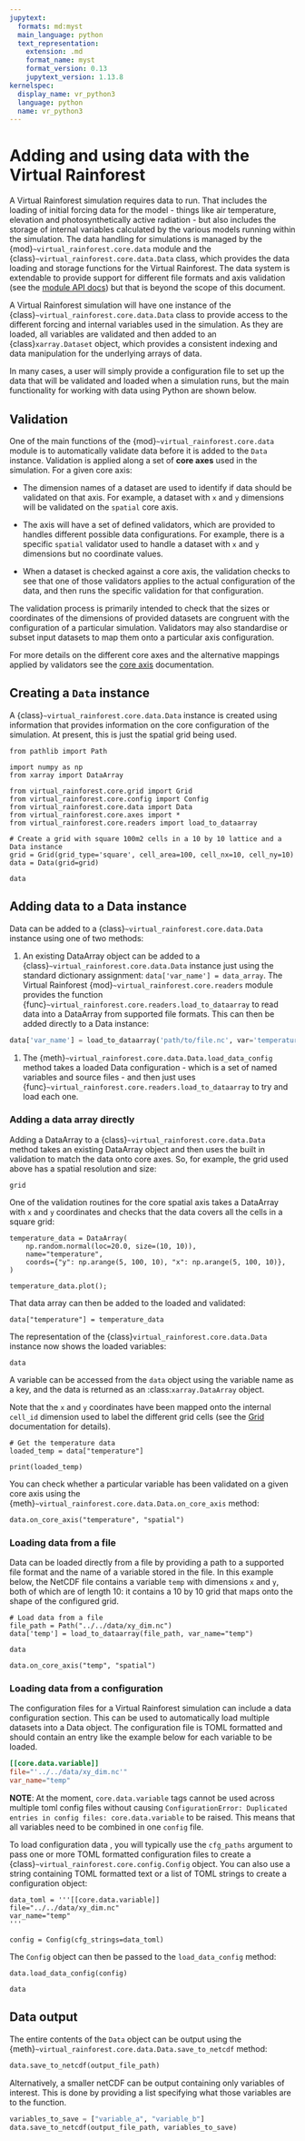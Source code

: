 ```yaml
---
jupytext:
  formats: md:myst
  main_language: python
  text_representation:
    extension: .md
    format_name: myst
    format_version: 0.13
    jupytext_version: 1.13.8
kernelspec:
  display_name: vr_python3
  language: python
  name: vr_python3
---
```


# Adding and using data with the Virtual Rainforest

A Virtual Rainforest simulation requires data to run. That includes the loading of
initial forcing data for the model - things like air temperature, elevation and
photosynthetically active radiation - but also  includes the storage of internal
variables calculated by the various models running within the simulation. The data
handling for simulations is managed by the {mod}`~virtual_rainforest.core.data` module
and the {class}`~virtual_rainforest.core.data.Data` class, which provides the data
loading and storage functions for the Virtual Rainforest. The data system is extendable
to provide support for different file formats and axis validation (see the [module API
docs](../../api/core/data.md)) but that is beyond the scope of this document.

A Virtual Rainforest simulation will have one instance of the
{class}`~virtual_rainforest.core.data.Data` class to provide access to the different
forcing and internal variables used in the simulation. As they are loaded, all variables
are validated and then  added to an {class}`xarray.Dataset` object, which provides a
consistent indexing and data manipulation for the underlying arrays of data.

In many cases, a user will simply provide a configuration file to set up the data that
will be validated and loaded when a simulation runs, but the main functionality for
working with data using Python are shown below.

## Validation

One of the main functions of the {mod}`~virtual_rainforest.core.data` module is to
automatically validate data before it is added to the `Data` instance. Validation is
applied along a set of **core axes** used in the simulation. For a given core axis:

* The dimension names of a dataset are used to identify if data should be validated on
  that axis. For example, a dataset with `x` and `y` dimensions will be validated
  on the `spatial` core axis.

* The axis will have a set of defined validators, which are provided to handles different
  possible data configurations. For example, there is a specific `spatial` validator
  used to handle a dataset with `x` and `y` dimensions but no coordinate values.

* When a dataset is checked against a core axis, the validation checks to see that one
  of those validators applies to the actual configuration of the data, and then runs the
  specific validation for that configuration.

The validation process is primarily intended to check that the sizes or coordinates of
the dimensions of provided datasets are congruent with the configuration of a particular
simulation. Validators may also standardise or subset input datasets to map them onto a
particular axis configuration.

For more details on the different core axes and the alternative mappings applied by
validators see the [core axis](axes.md) documentation.

## Creating a `Data` instance

A  {class}`~virtual_rainforest.core.data.Data` instance is created using information
that provides information on the core configuration of the simulation. At present, this
is just the spatial grid being used.

```{code-cell}
from pathlib import Path

import numpy as np
from xarray import DataArray

from virtual_rainforest.core.grid import Grid
from virtual_rainforest.core.config import Config
from virtual_rainforest.core.data import Data
from virtual_rainforest.core.axes import *
from virtual_rainforest.core.readers import load_to_dataarray

# Create a grid with square 100m2 cells in a 10 by 10 lattice and a Data instance
grid = Grid(grid_type='square', cell_area=100, cell_nx=10, cell_ny=10)
data = Data(grid=grid)

data
```

## Adding data to a Data instance

Data can be added to a {class}`~virtual_rainforest.core.data.Data` instance using one of
two methods:

1. An existing DataArray object can be added to a
   {class}`~virtual_rainforest.core.data.Data` instance just using the standard
   dictionary assignment: ``data['var_name'] = data_array``. The Virtual Rainforest
   {mod}`~virtual_rainforest.core.readers` module provides the
   function {func}`~virtual_rainforest.core.readers.load_to_dataarray` to read data into
   a DataArray from supported file formats. This can then be added directly to a Data
   instance:

```python
data['var_name'] = load_to_dataarray('path/to/file.nc', var='temperature')
```

1. The  {meth}`~virtual_rainforest.core.data.Data.load_data_config` method takes a
   loaded Data configuration - which is a set of named variables and source files - and
   then just uses {func}`~virtual_rainforest.core.readers.load_to_dataarray` to try and
   load each one.

### Adding a data array directly

Adding a  DataArray to a {class}`~virtual_rainforest.core.data.Data` method takes an
existing DataArray object and then uses the built in validation to match the data onto
core axes. So, for example, the grid used above has a spatial resolution and size:

```{code-cell}
grid
```

One of the validation routines for the core spatial axis takes a DataArray with `x` and
`y` coordinates and checks that the data covers all the cells in a square grid:

```{code-cell}
temperature_data = DataArray(
    np.random.normal(loc=20.0, size=(10, 10)),
    name="temperature",
    coords={"y": np.arange(5, 100, 10), "x": np.arange(5, 100, 10)},
)

temperature_data.plot();
```

That data array can then be added to the  loaded and validated:

```{code-cell}
data["temperature"] = temperature_data
```

The representation of the {class}`virtual_rainforest.core.data.Data` instance now shows
the loaded variables:

```{code-cell}
data
```

A variable can be accessed from the `data` object using the variable name as a key, and
the data is returned as an :class:`xarray.DataArray` object.

Note that the `x` and `y` coordinates have been mapped onto the internal `cell_id`
dimension used to label the different grid cells (see the [Grid](./grid.md)
documentation for details).

```{code-cell}
# Get the temperature data
loaded_temp = data["temperature"]

print(loaded_temp)
```

You can check whether a particular variable has been validated on a given core axis
using the {meth}`~virtual_rainforest.core.data.Data.on_core_axis` method:

```{code-cell}
data.on_core_axis("temperature", "spatial")
```

### Loading data from a file

Data can be loaded directly from a file by providing a path to a supported file
format and the name of a variable stored in the file. In this example below, the
NetCDF file contains a variable `temp` with dimensions `x` and `y`, both of which
are of length 10: it contains a 10 by 10 grid that maps onto the shape of the
configured grid.

```{code-cell}
# Load data from a file
file_path = Path("../../data/xy_dim.nc")
data['temp'] = load_to_dataarray(file_path, var_name="temp")
```

```{code-cell}
data
```

```{code-cell}
data.on_core_axis("temp", "spatial")
```

### Loading data from a configuration

The configuration files for a Virtual Rainforest simulation can include a data
configuration section. This can be used to automatically load multiple datasets into
a Data object. The configuration file is TOML formatted and should contain an entry
like the example below for each variable to be loaded.

```toml
[[core.data.variable]]
file="'../../data/xy_dim.nc'"
var_name="temp"
```

**NOTE**: At the moment,
`core.data.variable` tags cannot be used across multiple toml config files without
causing `ConfigurationError: Duplicated entries in config files: core.data.variable` to
be raised. This means that all variables need to be combined in one `config` file.

To load configuration data , you will typically use the `cfg_paths` argument
to pass one or more TOML formatted configuration files to create a
{class}`~virtual_rainforest.core.config.Config` object. You can also use a string
containing TOML formatted text or a list of TOML strings to create a configuration
object:

```{code-cell}
data_toml = '''[[core.data.variable]]
file="../../data/xy_dim.nc"
var_name="temp"
'''

config = Config(cfg_strings=data_toml)
```

The `Config` object can then be passed to the `load_data_config` method:

```{code-cell}
data.load_data_config(config)
```

```{code-cell}
data
```

## Data output

The entire contents of the `Data` object can be output using the
{meth}`~virtual_rainforest.core.data.Data.save_to_netcdf` method:

```python
data.save_to_netcdf(output_file_path)
```

Alternatively, a smaller netCDF can be output containing only variables of interest.
This is done by providing a list specifying what those variables are to the function.

```python
variables_to_save = ["variable_a", "variable_b"]
data.save_to_netcdf(output_file_path, variables_to_save)
```
